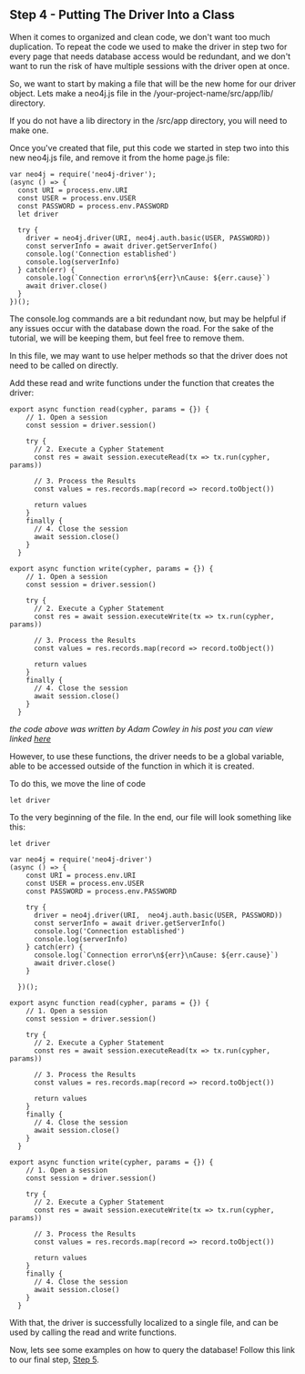 ## Step 4 - Putting The Driver Into a Class

When it comes to organized and clean code, we don't want too much duplication. To repeat the code we used to make the driver in step two for every page that needs
database access would be redundant, and we don't want to run the risk of have multiple sessions with the driver open at once.

So, we want to start by making a file that will be the new home for our driver object. Lets make a neo4j.js file in the /your-project-name/src/app/lib/ directory.

If you do not have a lib directory in the /src/app directory, you will need to make one.

Once you've created that file, put this code we started in step two into this new neo4j.js file, and remove it from the home page.js file:

```
var neo4j = require('neo4j-driver');
(async () => {
  const URI = process.env.URI
  const USER = process.env.USER
  const PASSWORD = process.env.PASSWORD
  let driver

  try {
    driver = neo4j.driver(URI, neo4j.auth.basic(USER, PASSWORD))
    const serverInfo = await driver.getServerInfo()
    console.log('Connection established')
    console.log(serverInfo)
  } catch(err) {
    console.log(`Connection error\n${err}\nCause: ${err.cause}`)
    await driver.close()
  }
})();
```

The console.log commands are a bit redundant now, but may be helpful if any issues occur with the database down the road. For the sake of the tutorial, we will be
keeping them, but feel free to remove them.

In this file, we may want to use helper methods so that the driver does not need to be called on directly.

Add these read and write functions under the function that creates the driver:

```
export async function read(cypher, params = {}) {
    // 1. Open a session
    const session = driver.session()
  
    try {
      // 2. Execute a Cypher Statement
      const res = await session.executeRead(tx => tx.run(cypher, params))
  
      // 3. Process the Results
      const values = res.records.map(record => record.toObject())
  
      return values
    }
    finally {
      // 4. Close the session 
      await session.close()
    }
  }
  
export async function write(cypher, params = {}) {
    // 1. Open a session
    const session = driver.session()
  
    try {
      // 2. Execute a Cypher Statement
      const res = await session.executeWrite(tx => tx.run(cypher, params))
  
      // 3. Process the Results
      const values = res.records.map(record => record.toObject())
  
      return values
    }
    finally {
      // 4. Close the session 
      await session.close()
    }
  }
```

*the code above was written by Adam Cowley in his post you can view linked [here](https://dev.to/adamcowley/using-neo4j-in-your-next-nextjs-project-77)*

However, to use these functions, the driver needs to be a global variable, able to be accessed outside of the function in which it is created.

To do this, we move the line of code 

```
let driver
```

To the very beginning of the file. In the end, our file will look something like this:

```
let driver

var neo4j = require('neo4j-driver')
(async () => {  
    const URI = process.env.URI
    const USER = process.env.USER
    const PASSWORD = process.env.PASSWORD
  
    try {
      driver = neo4j.driver(URI,  neo4j.auth.basic(USER, PASSWORD))
      const serverInfo = await driver.getServerInfo()
      console.log('Connection established')
      console.log(serverInfo)
    } catch(err) {
      console.log(`Connection error\n${err}\nCause: ${err.cause}`)
      await driver.close()
    }

  })();

export async function read(cypher, params = {}) {
    // 1. Open a session
    const session = driver.session()
  
    try {
      // 2. Execute a Cypher Statement
      const res = await session.executeRead(tx => tx.run(cypher, params))
  
      // 3. Process the Results
      const values = res.records.map(record => record.toObject())
  
      return values
    }
    finally {
      // 4. Close the session 
      await session.close()
    }
  }
  
export async function write(cypher, params = {}) {
    // 1. Open a session
    const session = driver.session()
  
    try {
      // 2. Execute a Cypher Statement
      const res = await session.executeWrite(tx => tx.run(cypher, params))
  
      // 3. Process the Results
      const values = res.records.map(record => record.toObject())
  
      return values
    }
    finally {
      // 4. Close the session 
      await session.close()
    }
  }
```

With that, the driver is successfully localized to a single file, and can be used by calling the read and write functions.

Now, lets see some examples on how to query the database! Follow this link to our final step, [Step 5](/docs/tutorial/step_five.md).

